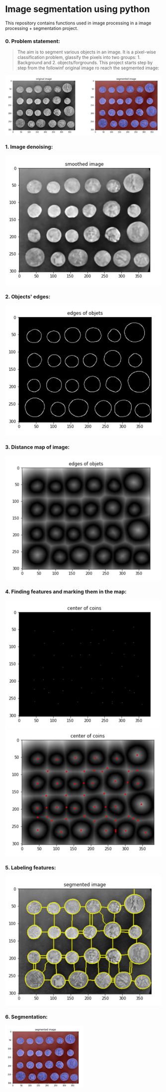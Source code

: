 # Image segmentation using python
This repository contains functions used in image processing in a image processing + segmentation project.

### 0. Problem statement:
> The aim is to segment various objects in an image. It is a pixel-wise classification problem, glassify the pixels into two groups: 1. Background and 2. objects/forgrounds. This project starts step by step from the followinf original image ro reach the segmented image:
<img src="https://github.com/YasamanMoradifard/ImageProcessing_Python/blob/main/images/result_img.png" title="Object segmentation"> 

### 1. Image denoising:
<img src="https://github.com/YasamanMoradifard/ImageProcessing_Python/blob/main/images/smooth.png" title="Denoised image"> 

### 2. Objects' edges:
<img src="https://github.com/YasamanMoradifard/ImageProcessing_Python/blob/main/images/edges.png" title="edges"> 

### 3. Distance map of image:
<img src="https://github.com/YasamanMoradifard/ImageProcessing_Python/blob/main/images/map.png" title="Distance map"> 

### 4. Finding features and marking them in the map:
<img src="https://github.com/YasamanMoradifard/ImageProcessing_Python/blob/main/images/centers.png" title="features"> 
<img src="https://github.com/YasamanMoradifard/ImageProcessing_Python/blob/main/images/centers%20on%20map.png" title="features on image's map"> 

### 5. Labeling features:
<img src="https://github.com/YasamanMoradifard/ImageProcessing_Python/blob/main/images/detected%20boundries.png" title="Labeled features"> 

### 6. Segmentation:
<img src="https://github.com/YasamanMoradifard/ImageProcessing_Python/blob/main/images/result_image.png" title="Result: Segmented image" width="50%" height="50%"> 
